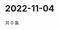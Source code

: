 # 2022-11-04

共 0 条

<!-- BEGIN WEIBO -->
<!-- 最后更新时间 Fri Nov 04 2022 06:00:36 GMT+0800 (China Standard Time) -->

<!-- END WEIBO -->

